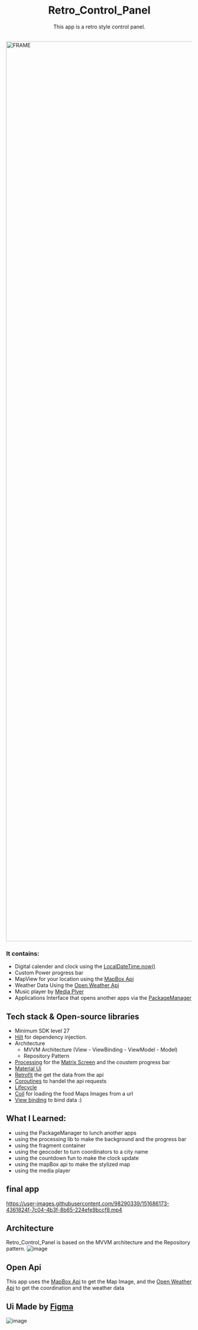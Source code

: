 
<h1 align="center">Retro_Control_Panel</h1>

<p align="center">  
  This app is a retro style control panel.
</p>
</br>

<img width="2433" alt="FRAME" src="https://user-images.githubusercontent.com/98290339/152133459-b1f26d50-9b4e-4f2e-97ef-d4245334eeb5.png">


### It contains: 
  - Digital calender and clock using the [LocalDateTime.now()](https://developer.android.com/reference/java/time/LocalDateTime)
  - Custom Power progress bar
  - MapView for your location using the [MapBox Api](https://mapbox.com/)
  - Weather Data Using the [Open Weather Api](http://api.openweathermap.org/data/2.5/weather?q=london&APPID=be2793fc36a6181ecb9eb1166eb1253c)
  - Music player by [Media Plyer](https://developer.android.com/guide/topics/media/mediaplayer)
  - Applications Interface that opens another apps via the [PackageManager](https://developer.android.com/reference/android/content/pm/PackageManager) 


## Tech stack & Open-source libraries

- Minimum SDK level 27
- [Hilt](https://dagger.dev/hilt/) for dependency injection.
- Architecture
    - MVVM Architecture (View - ViewBinding - ViewModel - Model)
    - Repository Pattern
- [Processing](https://android.processing.org/) for the [Matrix Screen](https://github.com/CherifiMi/Matrix_Screen) and the coustem progress bar
- [Material Ui](https://material.io/)
- [Retrofit](https://github.com/square/retrofit) the get the data from the api
- [Coroutines](https://developer.android.com/kotlin/coroutines) to handel the api requests
- [Lifecycle](https://developer.android.com/guide/fragments/lifecycle)
- [Coil](https://github.com/coil-kt/coil) for loading the food Maps Images from a url
- [View binding](https://developer.android.com/topic/libraries/view-binding) to bind data :)

## What I Learned:
- using the PackageManager to lunch another apps
- using the processing lib to make the background and the progress bar
- using the fragment container 
- using the geocoder to turn coordinators to a city name
- using the countdown fun to make the clock update
- using the mapBox api to make the stylized map
- using the media player

## final app

https://user-images.githubusercontent.com/98290339/151686173-4361824f-7c04-4b3f-8b65-224efe9bccf8.mp4

## Architecture
Retro_Control_Panel is based on the MVVM architecture and the Repository pattern.
![image](https://user-images.githubusercontent.com/98290339/152096381-2a8898d3-c351-4032-979d-ebc836e46332.png)

## Open Api

This app uses the [MapBox Api](https://mapbox.com/) to get the Map Image, and the [Open Weather Api](https://openweathermap.org/api) to get the coordination and the weather data


## Ui Made by [Figma](https://www.figma.com/file/mtCF10n9wphsv1JdKG00uQ/Ux-and-shi?node-id=166%3A720)

![image](https://user-images.githubusercontent.com/98290339/151686091-8f9e3b58-3563-42f6-8166-bb58a3c11a48.png)




